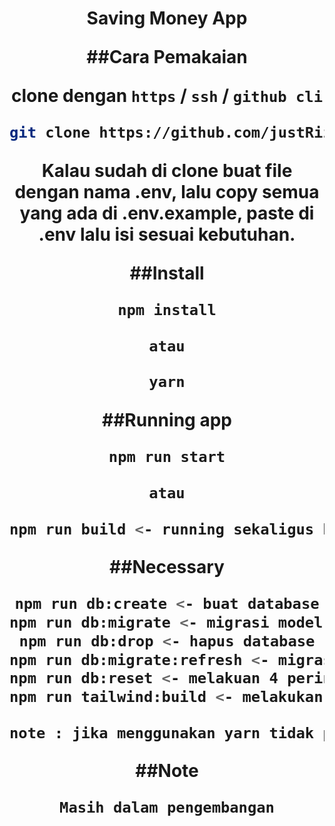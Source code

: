 <h1 align="center">Saving Money App</html>

##Cara Pemakaian

clone dengan `https` / `ssh` / `github cli`

```sh
git clone https://github.com/justRizu/saving-money-app.git
```

Kalau sudah di clone buat file dengan nama .env,
lalu copy semua yang ada di .env.example, paste di .env lalu isi sesuai kebutuhan.

##Install

```sh
npm install

atau

yarn
```

##Running app

```sh
npm run start

atau

npm run build <- running sekaligus build tailwindcss
```

##Necessary

```sh
npm run db:create <- buat database
npm run db:migrate <- migrasi model ke database
npm run db:drop <- hapus database
npm run db:migrate:refresh <- migrasi ulang model ke database jika ada perubahan
npm run db:reset <- melakuan 4 perintah diatas sekaligus
npm run tailwind:build <- melakukan build pada css yang berbentuk tailwind

note : jika menggunakan yarn tidak perlu menggunakan  kata run
```

##Note

```sh
Masih dalam pengembangan
```
